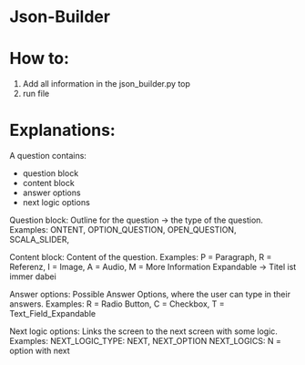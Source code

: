# Json-Builder

# How to:

1. Add all information in the json_builder.py top
2. run file

# Explanations:

A question contains:

- question block
- content block
- answer options
- next logic options

Question block:
Outline for the question -> the type of the question.
Examples: ONTENT, OPTION_QUESTION, OPEN_QUESTION, SCALA_SLIDER,

Content block:
Content of the question.
Examples: P = Paragraph, R = Referenz, I = Image, A = Audio, M = More Information Expandable -> Titel ist immer dabei

Answer options:
Possible Answer Options, where the user can type in their answers.
Examples: R = Radio Button, C = Checkbox, T = Text_Field_Expandable

Next logic options:
Links the screen to the next screen with some logic.
Examples: NEXT_LOGIC_TYPE: NEXT, NEXT_OPTION
NEXT_LOGICS: N = option with next
